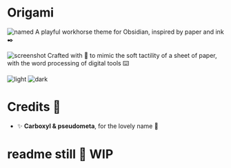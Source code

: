 # Origami

![named](https://user-images.githubusercontent.com/87339163/205531518-1e3381d7-3e71-45f0-a98a-5e96bbfa0cba.png)
A playful workhorse theme for Obsidian, inspired by paper and ink ✒️ 

![screenshot](https://user-images.githubusercontent.com/87339163/205531540-f3119cc2-8b96-4dac-b407-d78f4605bc95.png)
Crafted with 💖 to mimic the soft tactility of a sheet of paper, with the word processing of digital tools ⌨️

![light](https://user-images.githubusercontent.com/87339163/205531955-03a3ea2c-813f-436e-826f-0ad6da6d61ff.png)
![dark](https://user-images.githubusercontent.com/87339163/205531962-9fc69474-f787-4a2a-9810-026d3e060c09.png)

# Credits 🥰
- ✨ **Carboxyl & pseudometa**, for the lovely name 💖

# readme still 🚧 WIP

